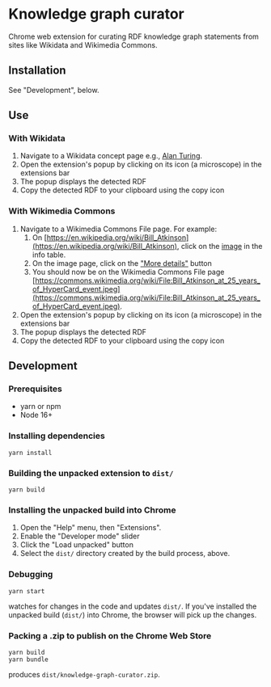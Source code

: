 # Knowledge graph curator

Chrome web extension for curating RDF knowledge graph statements from sites like Wikidata and Wikimedia Commons.

## Installation

See "Development", below.

## Use

### With Wikidata

1. Navigate to a Wikidata concept page e.g., [Alan Turing](https://www.wikidata.org/wiki/Q7251).
2. Open the extension's popup by clicking on its icon (a microscope) in the extensions bar
3. The popup displays the detected RDF
4. Copy the detected RDF to your clipboard using the copy icon

### With Wikimedia Commons

1. Navigate to a Wikimedia Commons File page. For example:
   1. On [https://en.wikipedia.org/wiki/Bill_Atkinson](https://en.wikipedia.org/wiki/Bill_Atkinson), click on the [image](https://en.wikipedia.org/wiki/File:Bill_Atkinson_at_25_years_of_HyperCard_event.jpeg) in the info table.
   1. On the image page, click on the ["More details"](https://commons.wikimedia.org/wiki/File:Bill_Atkinson_at_25_years_of_HyperCard_event.jpeg) button
   1. You should now be on the Wikimedia Commons File page [https://commons.wikimedia.org/wiki/File:Bill_Atkinson_at_25_years_of_HyperCard_event.jpeg](https://commons.wikimedia.org/wiki/File:Bill_Atkinson_at_25_years_of_HyperCard_event.jpeg).
2. Open the extension's popup by clicking on its icon (a microscope) in the extensions bar
3. The popup displays the detected RDF
4. Copy the detected RDF to your clipboard using the copy icon

## Development

### Prerequisites

* yarn or npm
* Node 16+

### Installing dependencies

    yarn install

### Building the unpacked extension to `dist/`

    yarn build

### Installing the unpacked build into Chrome

1. Open the "Help" menu, then "Extensions".
1. Enable the "Developer mode" slider
1. Click the "Load unpacked" button
1. Select the `dist/` directory created by the build process, above.

### Debugging

    yarn start

watches for changes in the code and updates `dist/`. If you've installed the unpacked build (`dist/`) into Chrome, the browser will pick up the changes.

### Packing a .zip to publish on the Chrome Web Store

    yarn build
    yarn bundle

produces `dist/knowledge-graph-curator.zip`.
